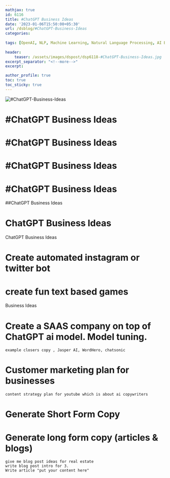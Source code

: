 ```yaml
--- 
mathjax: true
id: 6116
title: #ChatGPT Business Ideas
date: '2023-01-06T15:50:00+05:30'   
url: /dsblog/#ChatGPT-Business-Ideas
categories:   
   
tags: [OpenAI, NLP, Machine Learning, Natural Language Processing, AI Business Ideas, GPT]   
   
header:   
    teaser: /assets/images/dspost/dsp6118-#ChatGPT-Business-Ideas.jpg
excerpt_separator: "<!--more-->"   
excerpt:   

author_profile: true   
toc: true   
toc_sticky: true
--- 
```


   
![#ChatGPT-Business-Ideas](/assets/images/dspost/dsp6118-#ChatGPT-Business-Ideas.jpg)

# #ChatGPT Business Ideas


# #ChatGPT Business Ideas


# #ChatGPT Business Ideas


# #ChatGPT Business Ideas


##ChatGPT Business Ideas


# ChatGPT Business Ideas

ChatGPT Business Ideas 

# Create automated instagram or twitter bot 	
# create fun text based games 


Business Ideas 
# Create a SAAS company on top of ChatGPT ai model. Model tuning.
	example closers copy , Jasper AI, WordHero, chatsonic 

# Customer marketing plan for businesses
	content strategy plan for youtube which is about ai copywriters
	
# Generate Short Form Copy 
# Generate long form copy (articles & blogs)
	give me blog post ideas for real estate 
	write blog post intro for 3.
	Write article "put your content here"

